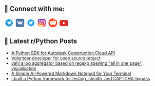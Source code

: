 ## 🔎 Connect with me:
[<img src="https://github.com/bullbesh/bullbesh/blob/main/images/Telegram.png" width="32" height="32" />](https://t.me/bullbesh)
[<img src="https://github.com/bullbesh/bullbesh/blob/main/images/VK.png" width="32" height="32" />](https://vk.com/bullbesh)
[<img src="https://github.com/bullbesh/bullbesh/blob/main/images/Twitter.png" width="32" height="32" />](https://twitter.com/bullbesh1)
[<img src="https://github.com/bullbesh/bullbesh/blob/main/images/Instagram.png" width="32" height="32" />](https://www.instagram.com/bullbesh)
[<img src="https://github.com/bullbesh/bullbesh/blob/main/images/Reddit.png" width="32" height="32" />](https://www.reddit.com/user/bullbesh)
[<img src="https://github.com/bullbesh/bullbesh/blob/main/images/YouTube.png" width="32" height="32" />](https://www.youtube.com/channel/UCtfjRs6uzgq5mfm8S06WTcg)

## 📕 Latest r/Python Posts
<!-- BLOG-POST-LIST:START -->
- [A Python SDK for Autodesk Construction Cloud API](https://www.reddit.com/r/Python/comments/1k72wwh/a_python_sdk_for_autodesk_construction_cloud_api/)
- [Volunteer developer for open source project](https://www.reddit.com/r/Python/comments/1k72w4d/volunteer_developer_for_open_source_project/)
- [yahi a log aggregator based on regexp spewing &quot;all in one page&quot; visualisation](https://www.reddit.com/r/Python/comments/1k70ao5/yahi_a_log_aggregator_based_on_regexp_spewing_all/)
- [A Simple AI-Powered Markdown Notepad for Your Terminal](https://www.reddit.com/r/Python/comments/1k6ywwz/a_simple_aipowered_markdown_notepad_for_your/)
- [I built a Python framework for testing, stealth, and CAPTCHA-bypass](https://www.reddit.com/r/Python/comments/1k6wmmh/i_built_a_python_framework_for_testing_stealth/)
<!-- BLOG-POST-LIST:END -->
